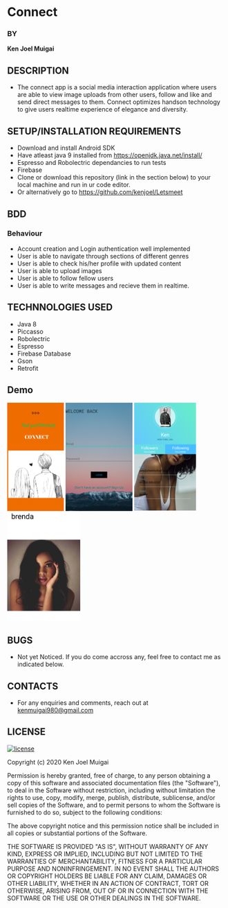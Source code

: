 # Connect

### BY

**Ken Joel Muigai**

## DESCRIPTION

* The connect app is a social media interaction application where users are able to view image uploads from other users, follow and like and send direct messages to them. Connect optimizes handson technology to give users realtime experience of elegance and diversity.

## SETUP/INSTALLATION REQUIREMENTS

* Download and install Android SDK
* Have atleast java 9 installed from https://openjdk.java.net/install/
* Espresso and Robolectric dependancies to run tests
* Firebase 
* Clone or download this repository (link in the section below) to your local machine and run in ur code editor.
* Or alternatively go to https://github.com/kenjoel/Letsmeet

## BDD 
### Behaviour
* Account creation and Login authentication well implemented
* User is able to navigate through sections of different genres
* User is able to check his/her profile with updated content
* User is able to upload images
* User is able to follow fellow users
* User is able to write messages and recieve them in realtime.


## TECHNNOLOGIES USED
* Java 8
* Piccasso
* Robolectric
* Espresso
* Firebase Database
* Gson
* Retrofit


## Demo
<img src="app/sampledata/uno.png" height="250px" />
  <img src="app/sampledata/quatro.png" height="250px"/>
  <img src="app/sampledata/cinco.png" height="250px"/>
  <img src="app/sampledata/tres.png" height="250px"/>


## BUGS

* Not yet Noticed. If you do come accross any, feel free to contact me as indicated below.

## CONTACTS

* For any enquiries and comments, reach out at kenmuigai980@gmail.com

## LICENSE

[![license](https://img.shields.io/github/license/DAVFoundation/captain-n3m0.svg?style=flat-square)](https://github.com/DAVFoundation/captain-n3m0/blob/master/LICENSE)

Copyright (c) 2020 Ken Joel Muigai

Permission is hereby granted, free of charge, to any person obtaining a copy
of this software and associated documentation files (the "Software"), to deal
in the Software without restriction, including without limitation the rights
to use, copy, modify, merge, publish, distribute, sublicense, and/or sell
copies of the Software, and to permit persons to whom the Software is
furnished to do so, subject to the following conditions:

The above copyright notice and this permission notice shall be included in all
copies or substantial portions of the Software.

THE SOFTWARE IS PROVIDED "AS IS", WITHOUT WARRANTY OF ANY KIND, EXPRESS OR
IMPLIED, INCLUDING BUT NOT LIMITED TO THE WARRANTIES OF MERCHANTABILITY,
FITNESS FOR A PARTICULAR PURPOSE AND NONINFRINGEMENT. IN NO EVENT SHALL THE
AUTHORS OR COPYRIGHT HOLDERS BE LIABLE FOR ANY CLAIM, DAMAGES OR OTHER
LIABILITY, WHETHER IN AN ACTION OF CONTRACT, TORT OR OTHERWISE, ARISING FROM,
OUT OF OR IN CONNECTION WITH THE SOFTWARE OR THE USE OR OTHER DEALINGS IN THE
SOFTWARE.
